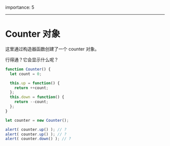 importance: 5

---

# Counter 对象

这里通过构造器函数创建了一个 counter 对象。

行得通？它会显示什么呢？

```js
function Counter() {
  let count = 0;

  this.up = function() {
    return ++count;
  };
  this.down = function() {
    return --count;
  };
}

let counter = new Counter();

alert( counter.up() ); // ?
alert( counter.up() ); // ?
alert( counter.down() ); // ?
```

